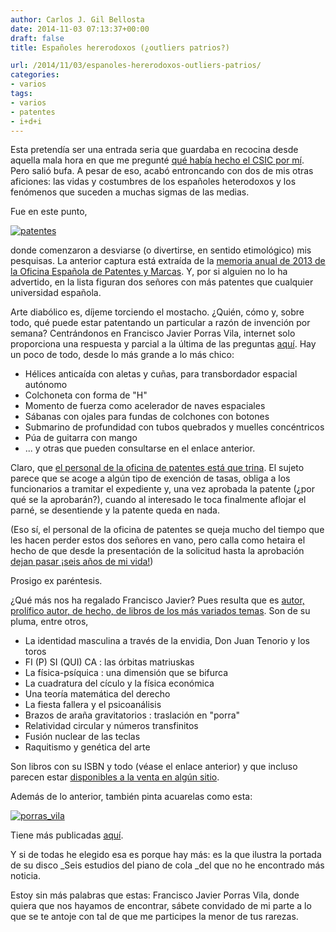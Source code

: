 ```yaml
---
author: Carlos J. Gil Bellosta
date: 2014-11-03 07:13:37+00:00
draft: false
title: Españoles hererodoxos (¿outliers patrios?)

url: /2014/11/03/espanoles-hererodoxos-outliers-patrios/
categories:
- varios
tags:
- varios
- patentes
- i+d+i
---
```


Esta pretendía ser una entrada seria que guardaba en recocina desde aquella mala hora en que me pregunté [qué había hecho el CSIC por mí](http://www.datanalytics.com/2013/08/28/que-ha-hecho-el-csic-por-mi/). Pero salió bufa. A pesar de eso, acabó entroncando con dos de mis otras aficiones: las vidas y costumbres de los españoles heterodoxos y los fenómenos que suceden a muchas sigmas de las medias.

Fue en este punto,

[![patentes](/wp-uploads/2014/11/patentes.png#center)
](/wp-uploads/2014/11/patentes.png#center)

donde comenzaron a desviarse (o divertirse, en sentido etimológico) mis pesquisas. La anterior captura está extraída de la [memoria anual de 2013 de la Oficina Española de Patentes y Marcas](http://www.oepm.es/export/sites/oepm/comun/documentos_relacionados/Memorias_de_Actividades_y_Estadisticas/Memorias_de_actividades/Memoria_de_Actividades_2013_ES.pdf). Y, por si alguien no lo ha advertido, en la lista figuran dos señores con más patentes que cualquier universidad española.

Arte diabólico es, díjeme torciendo el mostacho. ¿Quién, cómo y, sobre todo, qué puede estar patentando un particular a razón de invención por semana? Centrándonos en Francisco Javier Porras Vila, internet solo proporciona una respuesta y parcial a la última de las preguntas [aquí](http://worldwide.espacenet.com/searchResults?ST=singleline&locale=en_EP&submitted=true&DB=worldwide.espacenet.com&query=porras+vila). Hay un poco de todo, desde lo más grande a lo más chico:

* Hélices anticaída con aletas y cuñas, para transbordador espacial autónomo
* Colchoneta con forma de "H"
* Momento de fuerza como acelerador de naves espaciales
* Sábanas con ojales para fundas de colchones con botones
* Submarino de profundidad con tubos quebrados y muelles concéntricos
* Púa de guitarra con mango
* ... y otras que pueden consultarse en el enlace anterior.

Claro, que [el personal de la oficina de patentes está que trina](http://patentes.wordpress.com/2012/05/03/sobre-el-aplazamiento-de-tasas-de-patentes/). El sujeto parece que se acoge a algún tipo de exención de tasas, obliga a los funcionarios a tramitar el expediente y, una vez aprobada la patente (¿por qué se la aprobarán?), cuando al interesado le toca finalmente aflojar el parné, se desentiende y la patente queda en nada.

(Eso sí, el personal de la oficina de patentes se queja mucho del tiempo que les hacen perder estos dos señores en vano, pero calla como hetaira el hecho de que desde la presentación de la solicitud hasta la aprobación [dejan pasar ¡seis años de mi vida!](http://sitadex.oepm.es/SitadexWS/index.jsp?sinPaginacion&numExp=P200500401))

Prosigo ex paréntesis.

¿Qué más nos ha regalado Francisco Javier? Pues resulta que es [autor, prolífico autor, de hecho, de libros de los más variados temas](http://www.isbnonline.com/editorial/listado-de-libros/porras-vila-francisco-javier1). Son de su pluma, entre otros,

* La identidad masculina a través de la envidia, Don Juan Tenorio y los toros
* FI (P) SI (QUI) CA : las órbitas matriuskas
* La física-psíquica : una dimensión que se bifurca
* La cuadratura del cículo y la física económica
* Una teoría matemática del derecho
* La fiesta fallera y el psicoanálisis
* Brazos de araña gravitatorios : traslación en "porra"
* Relatividad circular y números transfinitos
* Fusión nuclear de las teclas
* Raquitismo y genética del arte

Son libros con su ISBN y todo (véase el enlace anterior) y que incluso parecen estar [disponibles a la venta en algún sitio](http://www.todostuslibros.com/libros/la-identidad-masculina-a-traves-de-la-envidia-don-juan-tenorio-y-los-toros_978-84-607-1486-6).

Además de lo anterior, también pinta acuarelas como esta:

[![porras_vila](/wp-uploads/2014/11/porras_vila.jpg)
](/wp-uploads/2014/11/porras_vila.jpg)

Tiene más publicadas [aquí](http://porraspinturas.blogspot.ie/).

Y si de todas he elegido esa es porque hay más: es la que ilustra la portada de su disco _Seis estudios del piano de cola _del que no he encontrado más noticia.

Estoy sin más palabras que estas: Francisco Javier Porras Vila, donde quiera que nos hayamos de encontrar, sábete convidado de mi parte a lo que se te antoje con tal de que me participes la menor de tus rarezas.
